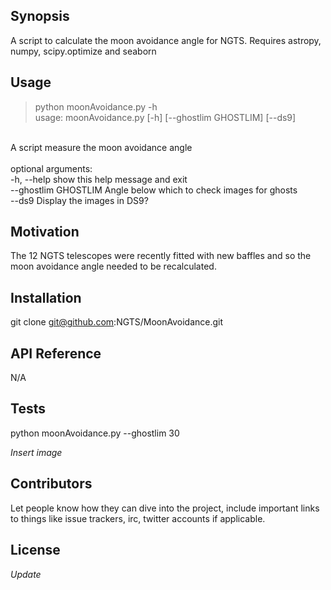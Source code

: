 ## Synopsis

A script to calculate the moon avoidance angle for NGTS. Requires astropy, numpy, scipy.optimize and seaborn

## Usage

> python moonAvoidance.py -h <br/>
usage: moonAvoidance.py [-h] [--ghostlim GHOSTLIM] [--ds9] <br/>
<br/>
A script measure the moon avoidance angle <br/>
<br/>
optional arguments: <br/>
  -h, --help           show this help message and exit <br/>
  --ghostlim GHOSTLIM  Angle below which to check images for ghosts <br/>
  --ds9                Display the images in DS9? <br/>

## Motivation

The 12 NGTS telescopes were recently fitted with new baffles and so the moon avoidance angle needed to be recalculated. 

## Installation

git clone git@github.com:NGTS/MoonAvoidance.git

## API Reference

N/A

## Tests

python moonAvoidance.py --ghostlim 30

_Insert image_

## Contributors

Let people know how they can dive into the project, include important links to things like issue trackers, irc, twitter accounts if applicable.

## License

_Update_
